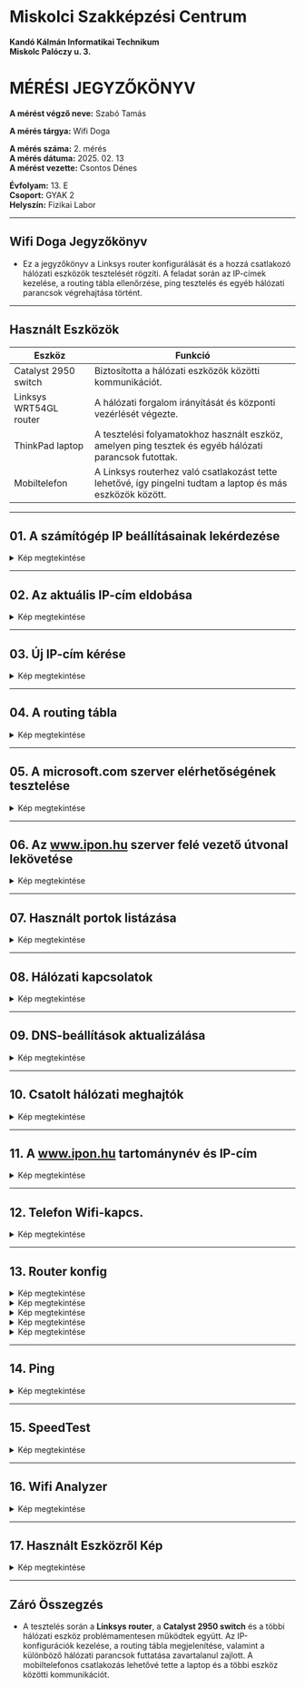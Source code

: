 # Miskolci Szakképzési Centrum  
**Kandó Kálmán Informatikai Technikum**  
**Miskolc Palóczy u. 3.**

# MÉRÉSI JEGYZŐKÖNYV

**A mérést végző neve:** Szabó Tamás 

**A mérés tárgya:** Wifi Doga 

**A mérés száma:** 2. mérés  
**A mérés dátuma:** 2025. 02. 13  
**A mérést vezette:**  Csontos Dénes 

**Évfolyam:** 13. E  
**Csoport:** GYAK 2  
**Helyszín:** Fizikai Labor

---

## Wifi Doga Jegyzőkönyv

- Ez a jegyzőkönyv a Linksys router konfigurálását és a hozzá csatlakozó hálózati eszközök tesztelését rögzíti. A feladat során az IP-címek kezelése, a routing tábla ellenőrzése, ping tesztelés és egyéb hálózati parancsok végrehajtása történt.

---

## Használt Eszközök

| Eszköz                | Funkció                                                                 |
|-----------------------|-------------------------------------------------------------------------|
| Catalyst 2950 switch   | Biztosította a hálózati eszközök közötti kommunikációt.                |
| Linksys WRT54GL router | A hálózati forgalom irányítását és központi vezérlését végezte.         |
| ThinkPad laptop        | A tesztelési folyamatokhoz használt eszköz, amelyen ping tesztek és egyéb hálózati parancsok futottak. |
| Mobiltelefon           | A Linksys routerhez való csatlakozást tette lehetővé, így pingelni tudtam a laptop és más eszközök között. |

---

## 01. A számítógép IP beállításainak lekérdezése

<details>
  <summary>Kép megtekintése</summary>

  
![Képernyőkép 2025-02-13 100649](https://github.com/user-attachments/assets/86f956d3-f0fa-4013-bf21-498a3a937115)


  
</details>

---

## 02. Az aktuális IP-cím eldobása

<details>

  <summary>Kép megtekintése</summary>

  
![Képkivágás](https://github.com/user-attachments/assets/fab9966d-234c-4f41-9d63-c470f30e7a66)

  

</details>

---

## 03. Új IP-cím kérése

<details>

  <summary>Kép megtekintése</summary>

  
![Képkivágás2](https://github.com/user-attachments/assets/00768505-77be-4ef3-acda-dbb11db5f35f)
  

</details>

---

## 04. A routing tábla 

<details>

  <summary>Kép megtekintése</summary>

  
![Képkivágás3](https://github.com/user-attachments/assets/18630e07-8714-4c74-a1c2-4aaa74c4b145)


</details>

---

## 05. A microsoft.com szerver elérhetőségének tesztelése

<details>

  <summary>Kép megtekintése</summary>

  
![Képkivágás33](https://github.com/user-attachments/assets/071d9a3d-79d6-4470-b8a3-df8e9ea6cbe9)

  

</details>

---

## 06. Az www.ipon.hu szerver felé vezető útvonal lekövetése

<details>

  <summary>Kép megtekintése</summary>


 ![Képkivágás5](https://github.com/user-attachments/assets/7ed1dbcf-ecdb-490d-a2e5-c31c6750f70d)


</details>

---

## 07. Használt portok listázása

<details>

  <summary>Kép megtekintése</summary>

  
![sad](https://github.com/user-attachments/assets/30fb3db0-6256-49db-bb6c-4d1501ab97b5)

  

</details>

---

## 08. Hálózati kapcsolatok 

<details>

  <summary>Kép megtekintése</summary>

  
![asd2](https://github.com/user-attachments/assets/a2314a14-736d-489c-bc71-dced70705bb7)

  
</details>

---

## 09. DNS-beállítások aktualizálása

<details>

  <summary>Kép megtekintése</summary>

  
![sadasd](https://github.com/user-attachments/assets/9be207b1-cdd4-450b-b041-244de4399cdb)



</details>

---

## 10. Csatolt hálózati meghajtók 

<details>

  <summary>Kép megtekintése</summary>


![ffff](https://github.com/user-attachments/assets/ec83b612-dec8-454a-aec4-34c102cc0d1f)



</details>

---

## 11. A www.ipon.hu tartománynév és IP-cím 

<details>

  <summary>Kép megtekintése</summary>

  
![fsa](https://github.com/user-attachments/assets/82660201-5189-4b3b-83e7-8c5bef816763)
  

</details>

---

## 12. Telefon Wifi-kapcs.

<details>
  <summary>Kép megtekintése</summary>


  ![Screenshot_20250213-100009_Settings](https://github.com/user-attachments/assets/8635344f-3155-438a-a283-a1bcd6e79b51)


  
</details>

---

## 13. Router konfig

<details>
  <summary>Kép megtekintése</summary>

  
![Screenshot 2025-02-13 at 10-20-31 Wireless-N Broadband Router](https://github.com/user-attachments/assets/9b6a66d7-6b9d-4af0-8076-fa5af20c4829)

  
</details>

<details>
  <summary>Kép megtekintése</summary>


![Screenshot 2025-02-13 at 10-20-42 Wireless-N Broadband Router](https://github.com/user-attachments/assets/8aa347de-dd41-4e91-8697-fe1639a522ea)


</details>

<details>

  <summary>Kép megtekintése</summary>

  
![Screenshot 2025-02-13 at 10-20-54 Wireless-N Broadband Router](https://github.com/user-attachments/assets/2e2cc0c9-6eb0-4c64-8e86-9cea3c97ea90)

  
</details>

<details>
<summary>Kép megtekintése</summary>

  
![Screenshot 2025-02-13 at 10-21-05 Wireless-N Broadband Router](https://github.com/user-attachments/assets/70cfb5fa-e103-4b48-82ae-ff529a6eb79b)


</details>

<details>
<summary>Kép megtekintése</summary>

  
![Screenshot 2025-02-13 at 10-24-36 Wireless-N Broadband Router](https://github.com/user-attachments/assets/0ef2f057-fcfc-44f1-b726-ffb6dfbc6cac)


</details>

---

## 14. Ping

<details>

<summary>Kép megtekintése</summary>


![Képkivágás](https://github.com/user-attachments/assets/23db4894-e1d6-4b0f-b175-78c8d9b89502)
  
![Screenshot_20250213-100304_Termux](https://github.com/user-attachments/assets/e3c3530c-f99e-4438-ae59-f276ad3d1aa5)

</details>

---

## 15. SpeedTest

<details>

<summary>Kép megtekintése</summary>


![410405884-2099c4a7-46df-4f43-bb72-e5fe286fa20c](https://github.com/user-attachments/assets/1e5ef027-4e68-4759-9eb2-d1801a2f3999)


</details>

---

## 16. Wifi Analyzer

<details>

<summary>Kép megtekintése</summary>


![Screenshot_20250213-100108_WiFiAnalyzer](https://github.com/user-attachments/assets/dba1e2a3-fc37-4cae-b0bb-697dd4e2ab61)


</details>

---

## 17. Használt Eszközről Kép

<details>


<summary>Kép megtekintése</summary>


![2025-02-13-10-32-26-074](https://github.com/user-attachments/assets/40cf4573-19b4-4335-9c11-4a56401ec4a6)


</details>

---

## Záró Összegzés

- A tesztelés során a **Linksys router**, a **Catalyst 2950 switch** és a többi hálózati eszköz problémamentesen működtek együtt. Az IP-konfigurációk kezelése, a routing tábla megjelenítése, valamint a különböző hálózati parancsok futtatása zavartalanul zajlott. A mobiltelefonos csatlakozás lehetővé tette a laptop és a többi eszköz közötti kommunikációt.
